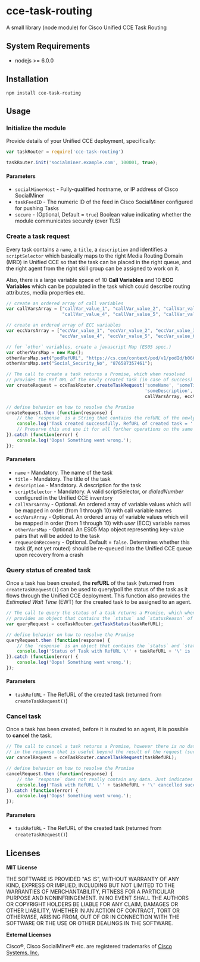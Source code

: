 # cce-task-routing
A small library (node module) for Cisco Unified CCE Task Routing

## System Requirements
* nodejs >= 6.0.0

## Installation
`npm install cce-task-routing`

## Usage

### Initialize the module
Provide details of your Unified CCE deployment, specifically:

```javascript
var taskRouter = require('cce-task-routing')

taskRouter.init('socialminer.example.com', 100001, true);
```
#### Parameters
* `socialMinerHost` - Fully-qualified hostname, or IP address of Cisco SocialMiner
* `taskFeedID` - The numeric ID of the feed in Cisco SocialMiner configured for pushing Tasks
* `secure` - (Optional, Default = `true`) Boolean value indicating whether the module communicates securely (over TLS)

### Create a task request
Every task contains a `name`, a `title`, a `description` and identifies a `scriptSelector` which basically maps to the right Media Routing Domain (MRD) in Unified CCE so that the task can be placed in the right queue, and the right agent from the right skill group can be assigned to work on it.

Also, there is a large variable space of 10 __Call Variables__ and 10 __ECC Variables__ which can be populated in the task which could describe routing attributes, media properties etc.

```javascript
// create an ordered array of call variables
var callVarsArray = ["callVar_value_1", "callVar_value_2", "callVar_value_3",
                     "callVar_value_4", "callVar_value_5", "callVar_value_6"];

// create an ordered array of ECC variables
var eccVarsArray = ["eccVar_value_1", "eccVar_value_2", "eccVar_value_3",
                    "eccVar_value_4", "eccVar_value_5", "eccVar_value_6"];

// for `other` variables, create a javascript Map (ES05 spec.)
var otherVarsMap = new Map();
otherVarsMap.set("podRefURL", "https://cs.com/context/pod/v1/podId/b066c3c0-c346-11e5-b3dd-3f1450b33459");
otherVarsMap.set("Social_Security_No", "876587357461");

// The call to create a task returns a Promise, which when resolved
// provides the Ref URL of the newly created Task (in case of success)
var createRequest = cceTaskRouter.createTaskRequest('someName', 'someTitle',
                                                    'someDescription', 'someScriptSelector',
                                                    callVarsArray, eccVarsArray, otherVarsMap, true);

// define behavior on how to resolve the Promise
createRequest.then (function(response) {
    // the `response` is a String that contains the refURL of the newly created task.
    console.log('Task created successfully. RefURL of created task = ' + response);
    // Preserve this and use it for all further operations on the same task.
}).catch (function(error) {
    console.log('Oops! Something went wrong.');
});
```
#### Parameters
* `name` - Mandatory. The name of the task
* `title` - Mandatory. The title of the task
* `description` - Mandatory. A description for the task
* `scriptSelector` - Mandatory. A valid scriptSelector, or _dialedNumber_ configured in the Unified CCE inventory
* `callVarsArray` - Optional. An ordered array of variable values which will be mapped in order (from 1 through 10)
                  with call variable names
* `eccVarsArray` - Optional. An ordered array of variable values which will be mapped in order (from 1 through 10)
                 with _user_ (ECC) variable names
* `otherVarsMap` - Optional. An ES05 Map object representing key-value pairs that will be added to the task
* `requeueOnRecovery` - Optional. Default = `false`. Determines whether this task (if, not yet routed)
                      should be re-queued into the Unified CCE queue upon recovery from a crash

### Query status of created task
Once a task has been created, the __refURL__ of the task (returned from `createTaskRequest()`) can be used to query/poll the status of the task as it flows through the Unified CCE deployment. This function also provides the _Estimated Wait Time_ (EWT) for the created task to be assigned to an agent.

```javascript
// The call to query the status of a task returns a Promise, which when resolved
// provides an object that contains the `status` and `statusReason` of the task
var queryRequest = cceTaskRouter.getTaskStatus(taskRefURL);

// define behavior on how to resolve the Promise
queryRequest.then (function(response) {
    // the `response` is an object that contains the `status` and `statusReason` of the task
    console.log('Status of Task with RefURL \'' + taskRefURL + '\' is ' + JSON.stringify(response));
}).catch (function(error) {
    console.log('Oops! Something went wrong.');
});
```
#### Parameters
* `taskRefURL` - The RefURL of the created task (returned from `createTaskRequest()`)

### Cancel task
Once a task has been created, before it is routed to an agent, it is possible to __cancel__ the task.

```javascript
// The call to cancel a task returns a Promise, however there is no data
// in the response that is useful beyond the result of the request (success/failure)
var cancelRequest = cceTaskRouter.cancelTaskRequest(taskRefURL);

// define behavior on how to resolve the Promise
cancelRequest.then (function(response) {
    // the `response` does not really contain any data. Just indicates a successful cancellation.
    console.log('Task with RefURL \'' + taskRefURL + '\' cancelled successfully.');
}).catch (function(error) {
    console.log('Oops! Something went wrong.');
});
```
#### Parameters
* `taskRefURL` - The RefURL of the created task (returned from `createTaskRequest()`)

## Licenses
__MIT License__

THE SOFTWARE IS PROVIDED "AS IS", WITHOUT WARRANTY OF ANY KIND, EXPRESS OR IMPLIED, INCLUDING BUT NOT LIMITED TO THE WARRANTIES OF MERCHANTABILITY, FITNESS FOR A PARTICULAR PURPOSE AND NONINFRINGEMENT. IN NO EVENT SHALL THE AUTHORS OR COPYRIGHT HOLDERS BE LIABLE FOR ANY CLAIM, DAMAGES OR OTHER LIABILITY, WHETHER IN AN ACTION OF CONTRACT, TORT OR OTHERWISE, ARISING FROM, OUT OF OR IN CONNECTION WITH THE SOFTWARE OR THE USE OR OTHER DEALINGS IN THE SOFTWARE.

__External Licenses__

Cisco®, Cisco SocialMiner® etc. are registered trademarks of [Cisco Systems, Inc.](http://www.cisco.com/web/siteassets/legal/trademark.html)
